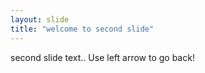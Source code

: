 ```yaml
---
layout: slide
title: "welcome to second slide"
---
```

second slide text..
Use left arrow to go back!
